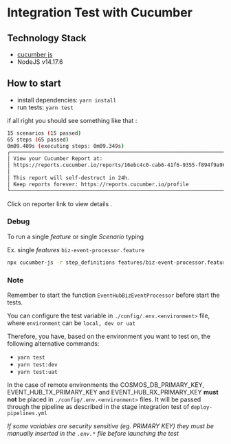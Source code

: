 # Integration Test with Cucumber

## Technology Stack

- [cucumber js](https://github.com/cucumber/cucumber-js)
- NodeJS v14.17.6

## How to start

- install dependencies: `yarn install`
- run tests: `yarn test`

if all right you should see something like that :

```sh
15 scenarios (15 passed)
65 steps (65 passed)
0m09.409s (executing steps: 0m09.349s)
┌──────────────────────────────────────────────────────────────────────────┐
│ View your Cucumber Report at:                                            │
│ https://reports.cucumber.io/reports/16ebc4c0-cab6-41f6-9355-f894f9a9601d │
│                                                                          │
│ This report will self-destruct in 24h.                                   │
│ Keep reports forever: https://reports.cucumber.io/profile                │
└──────────────────────────────────────────────────────────────────────────┘
```

Click on reporter link to view details .

### Debug

To run a single _feature_ or single _Scenario_ typing

Ex. single _features_ `biz-event-processor.feature`
```sh
npx cucumber-js -r step_definitions features/biz-event-processor.feature
```

### Note

Remember to start the function `EventHubBizEventProcessor` before start the tests.

You can configure the test variable in `./config/.env.<environment>` file, where `environment` can be `local, dev or uat`

Therefore, you have, based on the environment you want to test on, the following alternative commands:
- ```yarn test```
- ```yarn test:dev```
- ```yarn test:uat```

In the case of remote environments the COSMOS_DB_PRIMARY_KEY, EVENT_HUB_TX_PRIMARY_KEY and EVENT_HUB_RX_PRIMARY_KEY **must not** be placed in `./config/.env.<environment>` files.
It will be passed through the pipeline as described in the stage integration test of `deploy-pipelines.yml`

_If some variables are security sensitive (eg. PRIMARY KEY) they must be manually inserted in the `.env.*` file before launching the test_

